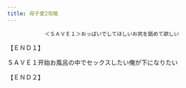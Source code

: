```yaml
---
title: 母子愛2攻略
---
```


                ＜ＳＡＶＥ１＞おっぱいでしてほしいお尻を舐めて欲しい

【ＥＮＤ１】

ＳＡＶＥ１开始お風呂の中でセックスしたい俺が下になりたい

【ＥＮＤ２】
              
